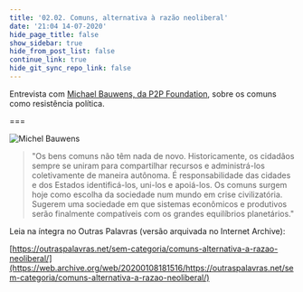 ```yaml
---
title: '02.02. Comuns, alternativa à razão neoliberal'
date: '21:04 14-07-2020'
hide_page_title: false
show_sidebar: true
hide_from_post_list: false
continue_link: true
hide_git_sync_repo_link: false
---
```


Entrevista com [Michael Bauwens, da P2P Foundation](https://wiki.p2pfoundation.net/Michel_Bauwens), sobre os comuns como resistência política.

===

![Michel Bauwens](https://wiki.p2pfoundation.net/images/Michel_Bauwens02.jpg)

> "Os bens comuns não têm nada de novo. Historicamente, os cidadãos sempre se uniram para compartilhar recursos e administrá-los coletivamente de maneira autônoma. É responsabilidade das cidades e dos Estados identificá-los, uni-los e apoiá-los. Os comuns surgem hoje como escolha da sociedade num mundo em crise civilizatória. Sugerem uma sociedade em que sistemas econômicos e produtivos serão finalmente compatíveis com os grandes equilíbrios planetários."

Leia na íntegra no Outras Palavras (versão arquivada no Internet Archive):

[https://outraspalavras.net/sem-categoria/comuns-alternativa-a-razao-neoliberal/](https://web.archive.org/web/20200108181516/https://outraspalavras.net/sem-categoria/comuns-alternativa-a-razao-neoliberal/)